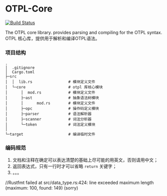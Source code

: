 # OTPL-Core
[![Build Status](https://travis-ci.org/opentpl/otpl-core.svg?branch=master)](https://travis-ci.org/opentpl/otpl-core)

The OTPL core library. provides parsing and compiling for the OTPL syntax.
OTPL 核心库，提供用于解析和编译OTPL语法。


### 项目结构

```
.
│  .gitignore
│  Cargo.toml
├─src
│  │  lib.rs                # 模块定义文件
│  └─core                   # otpl 库核心模块
│      │  mod.rs            # 模块定义文件
│      ├─ast                # 抽象语法树模块
│      │      mod.rs        # 模块定义文件
│      ├─opc                # 操作码定义模块
│      ├─parser             # 语法解析器
│      ├─scanner            # 词法分析器
│      └─token              # 词法定义模块
│
└─target                    # 编译临时文件
```



### 编码规范

1. 文档和注释在确定可以表达清楚的基础上尽可能的用英文，否则请用中文；
2. 返回表达式，只有一行时才可以省略 `return` 关键字；
3. 。。。






//Rustfmt failed at src/data_type.rs:424: line exceeded maximum length (maximum: 100, found: 149) (sorry)

